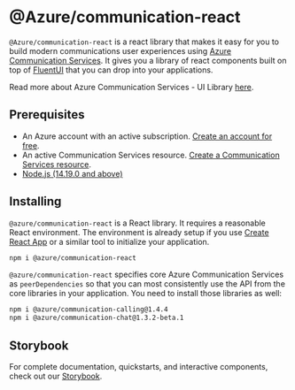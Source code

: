 # @Azure/communication-react

`@Azure/communication-react` is a react library that makes it easy for you to build modern communications user experiences using [Azure Communication Services](https://azure.microsoft.com/services/communication-services/). It gives you a library of react components built on top of [FluentUI](https://developer.microsoft.com/fluentui#/) that you can drop into your applications.

Read more about Azure Communication Services - UI Library [here](https://azure.github.io/communication-ui-library/?path=/story/overview--page).

## Prerequisites

- An Azure account with an active subscription. [Create an account for free](https://azure.microsoft.com/free/?WT.mc_id=A261C142F).
- An active Communication Services resource. [Create a Communication Services resource](https://docs.microsoft.com/azure/communication-services/quickstarts/create-communication-resource?tabs=windows&pivots=platform-azp).
- [Node.js (14.19.0 and above)](https://nodejs.org/)

## Installing

`@azure/communication-react` is a React library. It requires a reasonable React environment.
The environment is already setup if you use [Create React App](https://create-react-app.dev/) or a similar tool to initialize your application.

```bash
npm i @azure/communication-react
```

`@azure/communication-react` specifies core Azure Communication Services as `peerDependencies` so that
you can most consistently use the API from the core libraries in your application. You need to install those libraries as well:


```bash
npm i @azure/communication-calling@1.4.4
npm i @azure/communication-chat@1.3.2-beta.1
```

## Storybook

For complete documentation, quickstarts, and interactive components, check out our [Storybook](https://azure.github.io/communication-ui-library/?path=/story/overview--page).
